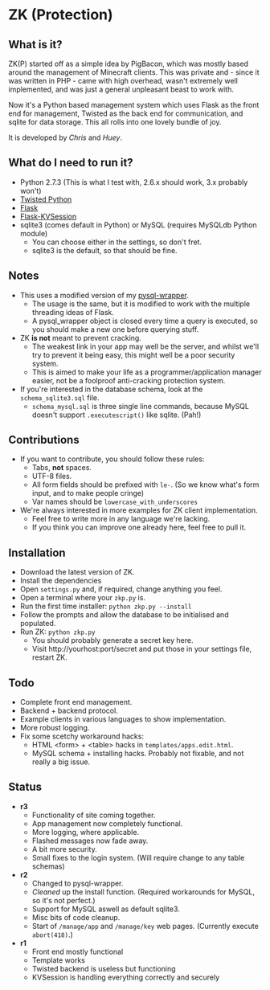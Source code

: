 ZK (Protection)
==

What is it?
--
ZK(P) started off as a simple idea by PigBacon, which was mostly based around the management of Minecraft clients. This was private and - since it was written in PHP - came with high overhead, wasn't extremely well implemented, and was just a general unpleasant beast to work with.

Now it's a Python based management system which uses Flask as the front end for management, Twisted as the back end for communication, and sqlite for data storage.
This all rolls into one lovely bundle of joy.

It is developed by _Chris_ and _Huey_.

What do I need to run it?
--
+ Python 2.7.3 (This is what I test with, 2.6.x should work, 3.x probably won't)
+ [Twisted Python](http://twistedmatrix.com)
+ [Flask](http://flask.pocoo.org)
+ [Flask-KVSession](https://github.com/mbr/flask-kvsession)
+ sqlite3 (comes default in Python) or MySQL (requires MySQLdb Python module)
	+ You can choose either in the settings, so don't fret.
	+ sqlite3 is the default, so that should be fine.

Notes
--
+ This uses a modified version of my [pysql-wrapper](https://github.com/PigBacon/pysql-wrapper).
	+ The usage is the same, but it is modified to work with the multiple threading ideas of Flask.
	+ A pysql_wrapper object is closed every time a query is executed, so you should make a new one before querying stuff.
+ ZK __is not__ meant to prevent cracking.
	+ The weakest link in your app may well be the server, and whilst we'll try to prevent it being easy, this might well be a poor security system.
	+ This is aimed to make your life as a programmer/application manager easier, not be a foolproof anti-cracking protection system.
+ If you're interested in the database schema, look at the `schema_sqlite3.sql` file.
	+ `schema_mysql.sql` is three single line commands, because MySQL doesn't support `.executescript()` like sqlite. (Pah!)

Contributions
--
+ If you want to contribute, you should follow these rules:
	+ Tabs, __not__ spaces.
	+ UTF-8 files.
	+ All form fields should be prefixed with `le-`. (So we know what's form input, and to make people cringe)
	+ Var names should be `lowercase_with_underscores`
+ We're always interested in more examples for ZK client implementation.
	+ Feel free to write more in any language we're lacking.
	+ If you think you can improve one already here, feel free to pull it.

Installation
--
+ Download the latest version of ZK.
+ Install the dependencies
+ Open `settings.py` and, if required, change anything you feel.
+ Open a terminal where your `zkp.py` is.
+ Run the first time installer: `python zkp.py --install`
+ Follow the prompts and allow the database to be initialised and populated.
+ Run ZK: `python zkp.py`
	+ You should probably generate a secret key here.
	+ Visit http://yourhost:port/secret and put those in your settings file, restart ZK.

Todo
--
+ Complete front end management.
+ Backend + backend protocol.
+ Example clients in various languages to show implementation.
+ More robust logging.
+ Fix some scetchy workaround hacks:
	+ HTML \<form\> + \<table\> hacks in `templates/apps.edit.html`.
	+ MySQL schema + installing hacks. Probably not fixable, and not really a big issue.

Status
--
+ __r3__
	+ Functionality of site coming together.
	+ App management now completely functional.
	+ More logging, where applicable.
	+ Flashed messages now fade away.
	+ A bit more security.
	+ Small fixes to the login system. (Will require change to any table schemas)
+ __r2__
	+ Changed to pysql-wrapper.
	+ _Cleaned_ up the install function. (Required workarounds for MySQL, so it's not perfect.)
	+ Support for MySQL aswell as default sqlite3.
	+ Misc bits of code cleanup.
	+ Start of `/manage/app` and `/manage/key` web pages. (Currently execute `abort(418)`.)
+ __r1__
	+ Front end mostly functional
	+ Template works
	+ Twisted backend is useless but functioning
	+ KVSession is handling everything correctly and securely
